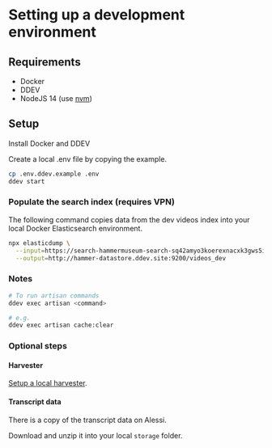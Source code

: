 # Setting up a development environment

## Requirements

- Docker
- DDEV
- NodeJS 14 (use [nvm](https://github.com/nvm-sh/nvm/blob/master/README.md#intro))

## Setup

Install Docker and DDEV

Create a local .env file by copying the example.

```sh
cp .env.ddev.example .env
ddev start
```

### Populate the search index (requires VPN)

The following command copies data from the dev videos index into your local Docker Elasticsearch environment.

```sh
npx elasticdump \
  --input=https://search-hammermuseum-search-sq42amyo3koerexnacxk3gws5i.us-west-1.es.amazonaws.com/videos_dev \
  --output=http://hammer-datastore.ddev.site:9200/videos_dev
```

### Notes

```sh
# To run artisan commands
ddev exec artisan <command>

# e.g.
ddev exec artisan cache:clear
```

### Optional steps

#### Harvester

[Setup a local harvester](../harvester/README.md).

#### Transcript data

There is a copy of the transcript data on Alessi.

Download and unzip it into your local `storage` folder.
